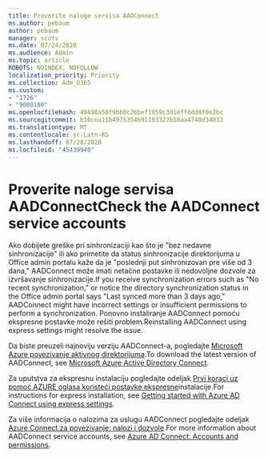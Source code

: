 ```yaml
---
title: Proverite naloge servisa AADConnect
ms.author: pebaum
author: pebaum
manager: scotv
ms.date: 07/24/2020
ms.audience: Admin
ms.topic: article
ROBOTS: NOINDEX, NOFOLLOW
localization_priority: Priority
ms.collection: Adm_O365
ms.custom:
- "1726"
- "9000180"
ms.openlocfilehash: 49498a50f9bb0c26bef1959c3d1eff6dd8f0e2bc
ms.sourcegitcommit: b10cea11b4975354b91193327b58aa4740d34833
ms.translationtype: MT
ms.contentlocale: sr-Latn-RS
ms.lasthandoff: 07/28/2020
ms.locfileid: "45439940"
---
```

# <a name="check-the-aadconnect-service-accounts"></a><span data-ttu-id="959c6-102">Proverite naloge servisa AADConnect</span><span class="sxs-lookup"><span data-stu-id="959c6-102">Check the AADConnect service accounts</span></span>

<span data-ttu-id="959c6-103">Ako dobijete greške pri sinhronizaciji kao što je "bez nedavne sinhronizacije" ili ako primetite da status sinhronizacije direktorijuma u Office admin portalu kaže da je "poslednji put sinhronizovan pre više od 3 dana," AADConnect može imati netačne postavke ili nedovoljne dozvole za izvršavanje sinhronizacije.</span><span class="sxs-lookup"><span data-stu-id="959c6-103">If you receive synchronization errors such as "No recent synchronization," or notice the directory synchronization status in the Office admin portal says "Last synced more than 3 days ago," AADConnect might have incorrect settings or insufficient permissions to perform a synchronization.</span></span> <span data-ttu-id="959c6-104">Ponovno instaliranje AADConnect pomoću ekspresne postavke može rešiti problem.</span><span class="sxs-lookup"><span data-stu-id="959c6-104">Reinstalling AADConnect using express settings might resolve the issue.</span></span>

<span data-ttu-id="959c6-105">Da biste preuzeli najnoviju verziju AADConnect-a, pogledajte [Microsoft Azure povezivanje aktivnog direktorijuma](https://go.microsoft.com/fwlink/?LinkId=615771).</span><span class="sxs-lookup"><span data-stu-id="959c6-105">To download the latest version of AADConnect, see [Microsoft Azure Active Directory Connect](https://go.microsoft.com/fwlink/?LinkId=615771).</span></span>

<span data-ttu-id="959c6-106">Za uputstva za ekspresnu instalaciju pogledajte odeljak [Prvi koraci uz pomoć AZURE oglasa koristeći postavke ekspresne](https://docs.microsoft.com/azure/active-directory/hybrid/how-to-connect-install-express)instalacije.</span><span class="sxs-lookup"><span data-stu-id="959c6-106">For instructions for express installation, see [Getting started with Azure AD Connect using express settings](https://docs.microsoft.com/azure/active-directory/hybrid/how-to-connect-install-express).</span></span>

<span data-ttu-id="959c6-107">Za više informacija o nalozima za uslugu AADConnect pogledajte odeljak [Azure Connect za povezivanje: nalozi i dozvole](https://docs.microsoft.com/azure/active-directory/hybrid/reference-connect-accounts-permissions).</span><span class="sxs-lookup"><span data-stu-id="959c6-107">For more information about AADConnect service accounts, see [Azure AD Connect: Accounts and permissions](https://docs.microsoft.com/azure/active-directory/hybrid/reference-connect-accounts-permissions).</span></span>